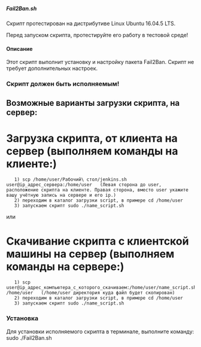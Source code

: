 ##### Fail2Ban.sh

Скрипт протестирован на дистрибутиве Linux Ubuntu 16.04.5 LTS.

Перед запуском скрипта, протестируйте его работу в тестовой среде! 

#### Описание
Этот скрипт выполнит установку и настройку пакета Fail2Ban. 
Скрипт не требует дополнительных настроек.

### Скрипт должен быть исполняемым! 

## Возможные варианты загрузки скрипта, на сервер:

# Загрузка скрипта, от клиента на сервер (выполняем команды на клиенте:)

       1) scp /home/user/Рабочий\ стол/jenkins.sh user@ip_адрес_сервера:/home/user   (Левая сторона до user, расположение скрипта на клиенте. Правая сторона, вместо user укажите вашу учётную запись на сервере и его ip.)
 	   2) переходим в каталог загрузки script, в примере сd /home/user 
       3) запускаем скрипт sudo ./name_script.sh

или

# Скачивание скрипта с клиентской машины на сервер (выполняем команды на сервере:) 
       1) scp user@ip_адрес_компьютера_с_которого_скачиваем:/home/user/name_script.sh /home/user   (/home/user директория куда файл будет скопирован)
 	   2) переходим в каталог загрузки script, в примере сd /home/user 
       3) запускаем скрипт sudo ./name_script.sh

### Установка
Для установки исполняемого скрипта в терминале, выполните команду:
sudo ./Fail2Ban.sh
 
